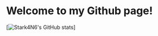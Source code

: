 # Welcome to my Github page!

[![Stark4N6's GitHub stats](https://github-readme-stats.vercel.app/api?username=stark4n6)]

